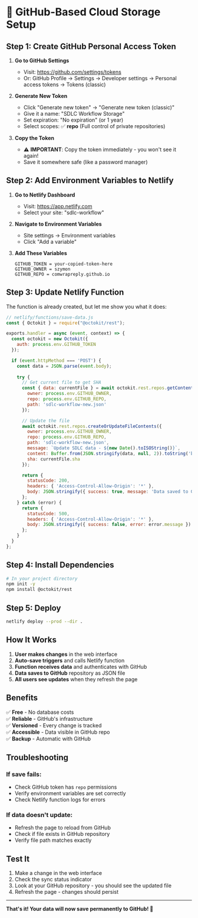 # 🔧 GitHub-Based Cloud Storage Setup

## Step 1: Create GitHub Personal Access Token

1. **Go to GitHub Settings**
   - Visit: https://github.com/settings/tokens
   - Or: GitHub Profile → Settings → Developer settings → Personal access tokens → Tokens (classic)

2. **Generate New Token**
   - Click "Generate new token" → "Generate new token (classic)"
   - Give it a name: "SDLC Workflow Storage"
   - Set expiration: "No expiration" (or 1 year)
   - Select scopes: ✅ **repo** (Full control of private repositories)

3. **Copy the Token**
   - ⚠️ **IMPORTANT**: Copy the token immediately - you won't see it again!
   - Save it somewhere safe (like a password manager)

## Step 2: Add Environment Variables to Netlify

1. **Go to Netlify Dashboard**
   - Visit: https://app.netlify.com
   - Select your site: "sdlc-workflow"

2. **Navigate to Environment Variables**
   - Site settings → Environment variables
   - Click "Add a variable"

3. **Add These Variables**
   ```
   GITHUB_TOKEN = your-copied-token-here
   GITHUB_OWNER = szymon
   GITHUB_REPO = comwrapreply.github.io
   ```

## Step 3: Update Netlify Function

The function is already created, but let me show you what it does:

```javascript
// netlify/functions/save-data.js
const { Octokit } = require("@octokit/rest");

exports.handler = async (event, context) => {
  const octokit = new Octokit({
    auth: process.env.GITHUB_TOKEN
  });

  if (event.httpMethod === 'POST') {
    const data = JSON.parse(event.body);
    
    try {
      // Get current file to get SHA
      const { data: currentFile } = await octokit.rest.repos.getContent({
        owner: process.env.GITHUB_OWNER,
        repo: process.env.GITHUB_REPO,
        path: 'sdlc-workflow-new.json'
      });

      // Update the file
      await octokit.rest.repos.createOrUpdateFileContents({
        owner: process.env.GITHUB_OWNER,
        repo: process.env.GITHUB_REPO,
        path: 'sdlc-workflow-new.json',
        message: `Update SDLC data - ${new Date().toISOString()}`,
        content: Buffer.from(JSON.stringify(data, null, 2)).toString('base64'),
        sha: currentFile.sha
      });

      return {
        statusCode: 200,
        headers: { 'Access-Control-Allow-Origin': '*' },
        body: JSON.stringify({ success: true, message: 'Data saved to GitHub!' })
      };
    } catch (error) {
      return {
        statusCode: 500,
        headers: { 'Access-Control-Allow-Origin': '*' },
        body: JSON.stringify({ success: false, error: error.message })
      };
    }
  }
};
```

## Step 4: Install Dependencies

```bash
# In your project directory
npm init -y
npm install @octokit/rest
```

## Step 5: Deploy

```bash
netlify deploy --prod --dir .
```

## How It Works

1. **User makes changes** in the web interface
2. **Auto-save triggers** and calls Netlify function
3. **Function receives data** and authenticates with GitHub
4. **Data saves to GitHub** repository as JSON file
5. **All users see updates** when they refresh the page

## Benefits

✅ **Free** - No database costs  
✅ **Reliable** - GitHub's infrastructure  
✅ **Versioned** - Every change is tracked  
✅ **Accessible** - Data visible in GitHub repo  
✅ **Backup** - Automatic with GitHub  

## Troubleshooting

### If save fails:
- Check GitHub token has `repo` permissions
- Verify environment variables are set correctly
- Check Netlify function logs for errors

### If data doesn't update:
- Refresh the page to reload from GitHub
- Check if file exists in GitHub repository
- Verify file path matches exactly

## Test It

1. Make a change in the web interface
2. Check the sync status indicator
3. Look at your GitHub repository - you should see the updated file
4. Refresh the page - changes should persist

---

**That's it! Your data will now save permanently to GitHub! 🎉**
